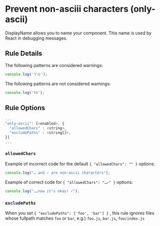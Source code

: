 # Prevent non-asciii characters (only-ascii)

DisplayName allows you to name your component. This name is used by React in debugging messages.

## Rule Details

The following patterns are considered warnings:

```js
console.log('Ｙｏ');
```

The following patterns are not considered warnings:

```js
console.log('Yo');
```

## Rule Options

```js
...
"only-ascii": [<enabled>, {
  "allowedChars" : <string>,
  "excludePaths" : <string[]>,
}]
...
```

### `allowedChars`

Example of incorrect code for the default `{ "allowedChars": "" }` options:

```js
console.log("… and ✓ are non-ascii characters");
```

Example of correct code for `{ "allowedChars": "…✓" }` options:

```js
console.log("……now it's okay! ✓");
```

### `excludePaths`

When you set `{ "excludePaths": ['foo', 'bar'] }` , this rule ignores files whose fullpath matches `foo` or `bar`, e.g.) `foo.js`, `bar.js`, `foo/index.js`
